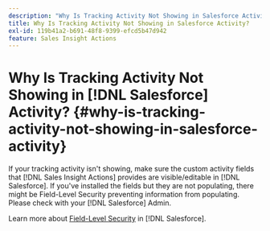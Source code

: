 ```yaml
---
description: "Why Is Tracking Activity Not Showing in Salesforce Activity? - Marketo Docs - Product Documentation"
title: Why Is Tracking Activity Not Showing in Salesforce Activity?
exl-id: 119b41a2-b691-48f8-9399-efcd5b47d942
feature: Sales Insight Actions
---
```

# Why Is Tracking Activity Not Showing in [!DNL Salesforce] Activity? {#why-is-tracking-activity-not-showing-in-salesforce-activity}

If your tracking activity isn't showing, make sure the custom activity fields that [!DNL Sales Insight Actions] provides are visible/editable in [!DNL Salesforce]. If you've installed the fields but they are not populating, there might be Field-Level Security preventing information from populating. Please check with your [!DNL Salesforce] Admin.

Learn more about [Field-Level Security](https://help.salesforce.com/articleView?id=admin_fls.htm&type=5) in [!DNL Salesforce].
